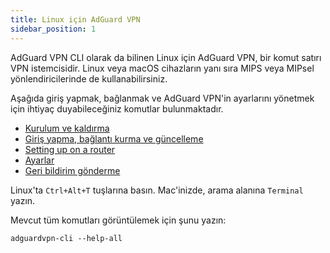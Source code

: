 ```yaml
---
title: Linux için AdGuard VPN
sidebar_position: 1
---
```


AdGuard VPN CLI olarak da bilinen Linux için AdGuard VPN, bir komut satırı VPN istemcisidir. Linux veya macOS cihazların yanı sıra MIPS veya MIPsel yönlendiricilerinde de kullanabilirsiniz.

Aşağıda giriş yapmak, bağlanmak ve AdGuard VPN'in ayarlarını yönetmek için ihtiyaç duyabileceğiniz komutlar bulunmaktadır.

- [Kurulum ve kaldırma](/adguard-vpn-for-linux/installation)
- [Giriş yapma, bağlantı kurma ve güncelleme](/adguard-vpn-for-linux/login)
- [Setting up on a router](/adguard-vpn-for-linux/setting-up-on-a-router)
- [Ayarlar](/adguard-vpn-for-linux/settings)
- [Geri bildirim gönderme](/adguard-vpn-for-linux/feedback)

Linux'ta `Ctrl+Alt+T` tuşlarına basın. Mac'inizde, arama alanına `Terminal` yazın.

Mevcut tüm komutları görüntülemek için şunu yazın:

```
adguardvpn-cli --help-all
```
